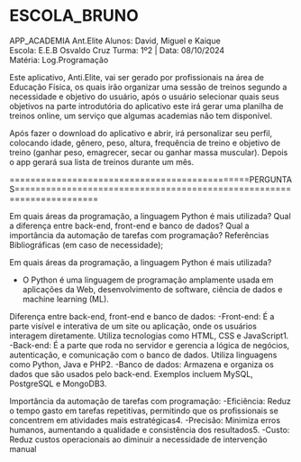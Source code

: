 # ESCOLA_BRUNO
APP_ACADEMIA
Ant.Elite
Alunos: David, Miguel e Kaique     
Escola: E.E.B Osvaldo Cruz
Turma: 1º2 |  Data: 08/10/2024                                          
Matéria: Log.Programação


Este aplicativo, Anti.Elite, vai ser gerado por profissionais na área de Educação Física, os quais irão organizar uma sessão de treinos segundo a necessidade e objetivo do usuário, após o usuário selecionar quais seus objetivos na parte introdutória do aplicativo este irá gerar uma planilha de treinos online, um serviço que algumas academias não tem disponível.

Após fazer o download do aplicativo e abrir, irá personalizar seu perfil, colocando idade, gênero, peso, altura, frequência de treino e objetivo de treino (ganhar peso, emagrecer, secar ou ganhar massa muscular). Depois o app gerará sua lista de treinos durante um mês. 
















==============================================PERGUNTAS======================================================================

Em quais áreas da programação, a linguagem Python é mais utilizada?
Qual a diferença entre back-end, front-end e banco de dados?
Qual a importância da automação de tarefas com programação?
Referências Bibliográficas (em caso de necessidade);

Em quais áreas da programação, a linguagem Python é mais utilizada?
 -  O Python é uma linguagem de programação amplamente usada em aplicações da Web, desenvolvimento de software, ciência de dados e machine learning (ML).

Diferença entre back-end, front-end e banco de dados:
-Front-end: É a parte visível e interativa de um site ou aplicação, onde os usuários interagem diretamente. Utiliza tecnologias como HTML, CSS e JavaScript1.
-Back-end: É a parte que roda no servidor e gerencia a lógica de negócios, autenticação, e comunicação com o banco de dados. Utiliza linguagens como Python, Java e PHP2.
-Banco de dados: Armazena e organiza os dados que são usados pelo back-end. Exemplos incluem MySQL, PostgreSQL e MongoDB3.

Importância da automação de tarefas com programação:
-Eficiência: Reduz o tempo gasto em tarefas repetitivas, permitindo que os profissionais se concentrem em atividades mais estratégicas4.
-Precisão: Minimiza erros humanos, aumentando a qualidade e consistência dos resultados5.
-Custo: Reduz custos operacionais ao diminuir a necessidade de intervenção manual










